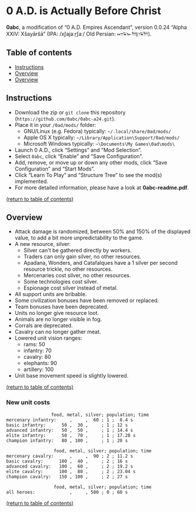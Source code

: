 # 0 A.D. is Actually Before Christ
**0abc**, a modification of “0 A.D. Empires Ascendant”, version 0.0.24 “Alpha XXIV: Xšayāršā” (IPA: /xʃajaːr̩ʃaː/ Old Persian: 𐎧𐏁𐎹𐎠𐎼𐏁𐎠).



## Table of contents
* [Instructions](https://github.com/0abc/0abc-a24#instructions)
* [Overview](https://github.com/0abc/0abc-a24#overview)
* [Overview](https://github.com/0abc/0abc-a24#new-unit-costs)



## Instructions
* Download the zip or `git clone` this repository (`https://github.com/0abc/0abc-a24.git`).
* Place it in your `/0ad/mods/` folder:
  * GNU/Linux (e.g. Fedora) typically: `~/.local/share/0ad/mods/`
  * Apple OS X typically: `~/Library/Application\Support/0ad/mods/`
  * Microsoft Windows typically: `~\Documents\My Games\0ad\mods\`
* Launch 0 A.D., click “Settings” and “Mod Selection”.
* Select `0abc`, click “Enable” and “Save Configuration”.
* Add, remove, or move up or down any other mods, click “Save Configuration” and “Start Mods”.
* Click “Learn To Play” and “Structure Tree” to see the mod(s) implemented.
* For more detailed information, please have a look at **0abc-readme.pdf**.

[(return to table of contents)](https://github.com/0abc/0abc-a24#table-of-contents)



## Overview
* Attack damage is randomized, between 50% and 150% of the displayed value, to add a bit more unpredictability to the game.
* A new resource, silver:
  * Silver can't be gathered directly by workers.
  * Traders can only gain silver, no other resources.
  * Apadana, Wonders, and Catafalques have a 1 silver per second resource trickle, no other resources.
  * Mercenaries cost silver, no other resources.
  * Some technologies cost silver.
  * Espionage cost silver instead of metal.
* All support units are bribable.
* Some civilization bonuses have been removed or replaced.
* Team bonuses have been deprecated.
* Units no longer give resource loot.
* Animals are no longer visible in fog.
* Corrals are deprecated.
* Cavalry can no longer gather meat.
* Lowered unit vision ranges:
  * rams: 50
  * infantry: 70
  * cavalry: 80
  * elephants: 90
  * artillery: 100
* Unit base movement speed is slightly lowered.

[(return to table of contents)](https://github.com/0abc/0abc-a24#table-of-contents)


### New unit costs
```
                 food, metal, silver; population; time
mercenary infantry:     ,     ,  60 ; 1 ;  8.4 s
basic infantry:      50 ,  30 ,     ; 1 ; 12 s
advanced infantry:   50 ,  50 ,     ; 1 ; 14.4 s
elite infantry:      50 ,  70 ,     ; 1 ; 17.28 s
champion infantry:   80 , 100 ,     ; 1 ; 20 s

                  food, metal, silver; population; time
mercenary cavalry:      ,     ,  90 ; 2 ; 11.2 s
basic cavalry:      100 ,  40 ,     ; 2 ; 16 s
advanced cavalry:   100 ,  60 ,     ; 2 ; 19.2 s
elite cavalry:      100 ,  80 ,     ; 2 ; 23.04 s
champion cavalry:   150 , 100 ,     ; 2 ; 27 s

                  food, metal, silver; population; time
all heroes:             ,     , 500 ; 0 ; 60 s
```

[(return to table of contents)](https://github.com/0abc/0abc-a24#table-of-contents)
